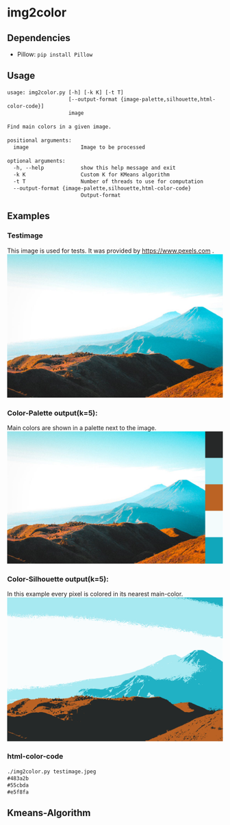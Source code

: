 # img2color

## Dependencies
* Pillow: ```pip install Pillow```

## Usage
```
usage: img2color.py [-h] [-k K] [-t T]
                    [--output-format {image-palette,silhouette,html-color-code}]
                    image

Find main colors in a given image.

positional arguments:
  image                 Image to be processed

optional arguments:
  -h, --help            show this help message and exit
  -k K                  Custom K for KMeans algorithm
  -t T                  Number of threads to use for computation
  --output-format {image-palette,silhouette,html-color-code}
                        Output-format
```


## Examples

### Testimage
This image is used for tests. It was provided by https://www.pexels.com .
![test image](https://raw.githubusercontent.com/nicolas93/img2color/master/testimage.jpeg)


### Color-Palette output(k=5):
Main  colors are shown in a palette next to the image.
![test image with color-palette](https://raw.githubusercontent.com/nicolas93/img2color/master/testimage.jpeg_pallette_k5.png)

### Color-Silhouette output(k=5):
In this example every pixel is colored in its nearest main-color.
![test image with color-silhouette](https://raw.githubusercontent.com/nicolas93/img2color/master/testimage.jpeg_silhouette_k5.png)

### html-color-code
```
./img2color.py testimage.jpeg
#483a2b
#55cbda
#e5f8fa
```

## Kmeans-Algorithm